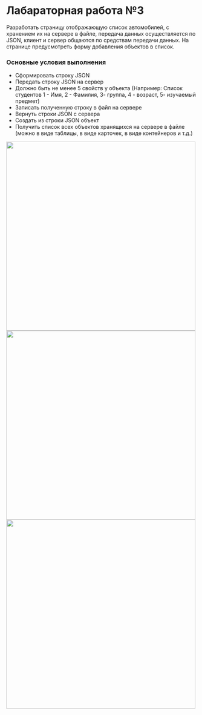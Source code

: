 # Лабараторная работа №3
Разработать страницу отображающую список автомобилей, с хранением их на сервере в файле, передача данных осуществляется по JSON, клиент и сервер общаются по средствам передачи данных. На странице предусмотреть форму добавления объектов в список.

### Основные условия выполнения
- Сформировать строку JSON
- Передать строку JSON на сервер
- Должно быть не менее 5 свойств у объекта (Например: Список студентов 1 - Имя, 2 - Фамилия,  3- группа, 4 - возраст,  5- изучаемый предмет)
- Записать полученную строку в файл на сервере
- Вернуть строки JSON с сервера
- Создать из строки JSON объект
- Получить список всех объектов хранящихся на сервере в файле (можно в виде таблицы, в виде карточек, в виде контейнеров и т.д.)

<img src="https://github.com/UNBunny/OOP_4lab_4sem/assets/112119548/127b3eaa-8c69-45de-8ace-bea237cdca7b" width="500">
<img src="https://github.com/UNBunny/OOP_4lab_4sem/assets/112119548/6abf5237-e797-454a-99f0-4d84381380d8" width="500">
<img src="https://github.com/UNBunny/OOP_3lab_4sem/assets/112119548/53a7cb0f-4bce-47c0-a288-1b7254e0fff2" width="500">
